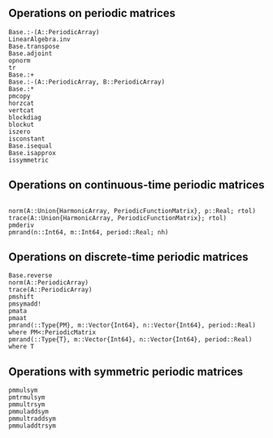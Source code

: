 ## Operations on periodic matrices

```@docs
Base.:-(A::PeriodicArray)
LinearAlgebra.inv
Base.transpose
Base.adjoint
opnorm
tr
Base.:+
Base.:-(A::PeriodicArray, B::PeriodicArray)
Base.:*
pmcopy
horzcat
vertcat
blockdiag
blockut
iszero
isconstant
Base.isequal
Base.isapprox
issymmetric
```

## Operations on continuous-time periodic matrices


```@docs

norm(A::Union{HarmonicArray, PeriodicFunctionMatrix}, p::Real; rtol)
trace(A::Union{HarmonicArray, PeriodicFunctionMatrix}; rtol)
pmderiv
pmrand(n::Int64, m::Int64, period::Real; nh)
```


## Operations on discrete-time periodic matrices


```@docs
Base.reverse
norm(A::PeriodicArray)
trace(A::PeriodicArray)
pmshift
pmsymadd!
pmata
pmaat
pmrand(::Type{PM}, m::Vector{Int64}, n::Vector{Int64}, period::Real) where PM<:PeriodicMatrix
pmrand(::Type{T}, m::Vector{Int64}, n::Vector{Int64}, period::Real) where T
```

## Operations with symmetric periodic matrices

```@docs
pmmulsym
pmtrmulsym
pmmultrsym
pmmuladdsym
pmmultraddsym
pmmuladdtrsym
```
